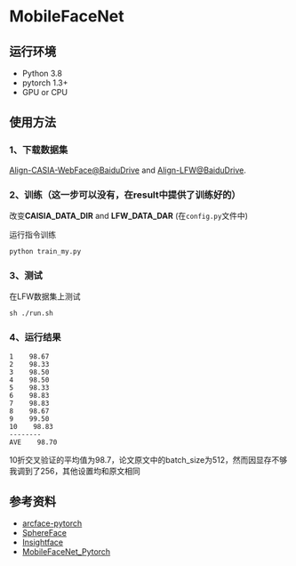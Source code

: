 # MobileFaceNet

## 运行环境

* Python 3.8
* pytorch 1.3+
* GPU or CPU

## 使用方法

### 1、下载数据集

[Align-CASIA-WebFace@BaiduDrive](https://pan.baidu.com/s/1k3Cel2wSHQxHO9NkNi3rkg) and [Align-LFW@BaiduDrive](https://pan.baidu.com/s/1r6BQxzlFza8FM8Z8C_OCBg).

### 2、训练（这一步可以没有，在result中提供了训练好的）

改变**CAISIA_DATA_DIR** and **LFW_DATA_DAR** (在`config.py`文件中)
  
运行指令训练

```
python train_my.py
```
      
### 3、测试

在LFW数据集上测试
    
      
```
sh ./run.sh
```

### 4、运行结果

```
1    98.67
2    98.33
3    98.50
4    98.50
5    98.33
6    98.83
7    98.83
8    98.67
9    99.50
10    98.83
--------
AVE    98.70

```

10折交叉验证的平均值为98.7，论文原文中的batch_size为512，然而因显存不够我调到了256，其他设置均和原文相同

## 参考资料

  * [arcface-pytorch](https://github.com/ronghuaiyang/arcface-pytorch)
  * [SphereFace](https://github.com/wy1iu/sphereface)
  * [Insightface](https://github.com/deepinsight/insightface)
  * [MobileFaceNet_Pytorch](https://github.com/Xiaoccer/MobileFaceNet_Pytorch)
  
  
  
  
